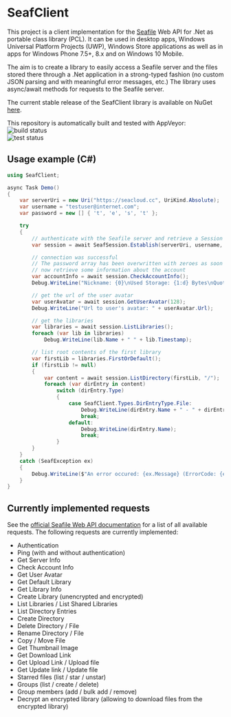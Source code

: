 # SeafClient

This project is a client implementation for the [Seafile](https://www.seafile.com) Web API  for .Net as portable class library (PCL).
It can be used in desktop apps, Windows Universal Platform Projects (UWP), Windows Store applications as well as in apps for Windows Phone 7.5+, 8.x and on Windows 10 Mobile.

The aim is to create a library to easily access a Seafile server and the files stored there through a .Net application in a strong-typed fashion (no custom JSON parsing and with meaningful error messages, etc.) The library uses async/await methods for requests to the Seafile server.

The current stable release of the SeafClient library is available on NuGet [here](https://www.nuget.org/packages/SeafClient/).

This repository is automatically built and tested with AppVeyor: <br/>
![build status](https://ci.appveyor.com/api/projects/status/github/renber/seafclient?svg=true) <br/>
![test status](http://teststatusbadge.azurewebsites.net/api/status/renber/seafclient)

## Usage example (C#)

```C#
using SeafClient;

async Task Demo()
{
    var serverUri = new Uri("https://seacloud.cc", UriKind.Absolute);
    var username = "testuser@internet.com";
    var password = new [] { 't', 'e', 's', 't' };

    try
    {
        // authenticate with the Seafile server and retrieve a Session
        var session = await SeafSession.Establish(serverUri, username, password);

        // connection was successful
        // The password array has been overwritten with zeroes as soon as the authentication request was sent
        // now retrieve some information about the account
        var accountInfo = await session.CheckAccountInfo();
        Debug.WriteLine("Nickname: {0}\nUsed Storage: {1:d} Bytes\nQuota: {2}", accountInfo.Nickname, accountInfo.Usage, accountInfo.Usage);

        // get the url of the user avatar
        var userAvatar = await session.GetUserAvatar(128);
        Debug.WriteLine("Url to user's avatar: " + userAvatar.Url);

        // get the libraries
        var libraries = await session.ListLibraries();
        foreach (var lib in libraries)
            Debug.WriteLine(lib.Name + " " + lib.Timestamp);

        // list root contents of the first library
        var firstLib = libraries.FirstOrDefault();
        if (firstLib != null)
        {
            var content = await session.ListDirectory(firstLib, "/");
            foreach (var dirEntry in content)
                switch (dirEntry.Type)
                {
                    case SeafClient.Types.DirEntryType.File:
                        Debug.WriteLine(dirEntry.Name + " - " + dirEntry.Size + " Bytes");
                        break;
                    default:
                        Debug.WriteLine(dirEntry.Name);
                        break;
                }
        }
    }
    catch (SeafException ex)
    {
        Debug.WriteLine($"An error occured: {ex.Message} (ErrorCode: {ex.SeafError.SeafErrorCode} ({ex.SeafError.HttpStatusCode}))");
    }
}
```

## Currently implemented requests
See the [official Seafile Web API documentation](https://manual.seafile.com/develop/web_api_v2.1.html) for a list of all available requests. The following requests are currently implemented:

* Authentication
* Ping (with and without authentication)
* Get Server Info
* Check Account Info
* Get User Avatar
* Get Default Library
* Get Library Info
* Create Library (unencrypted and encrypted)
* List Libraries / List Shared Libraries
* List Directory Entries
* Create Directory
* Delete Directory / File
* Rename Directory / File
* Copy / Move File
* Get Thumbnail Image
* Get Download Link
* Get Upload Link / Upload file
* Get Update link / Update file
* Starred files (list / star / unstar)
* Groups (list / create / delete)
* Group members (add / bulk add / remove)
* Decrypt an encrypted library (allowing to download files from the encrypted library)
